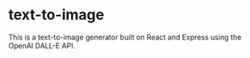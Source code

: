 # text-to-image
This is a text-to-image generator built on React and Express using the OpenAI DALL-E API.
